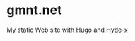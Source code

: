 # gmnt.net
My static Web site with [Hugo](http://gohugo.io/) and [Hyde-x](https://github.com/zyro/hyde-x)
